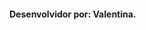 <a href=#><img width= "100%" scr= "https://www.google.com/url?sa=i&url=https%3A%2F%2Foglobo.globo.com%2Fcultura%2Ftelevisao%2Fserie-da-bbc-sobre-jair-bolsonaro-conta-ascensao-da-obscuridade-no-brasil-1-25150746&psig=AOvVaw2zoDyvG58EVLaFhUWruZLG&ust=1755470454866000&source=images&cd=vfe&opi=89978449&ved=0CBUQjRxqFwoTCMjB_pGzkI8DFQAAAAAdAAAAABAE"/></a>  



**Desenvolvidor por: Valentina.**